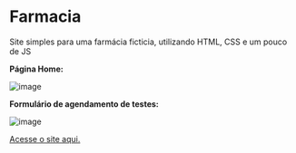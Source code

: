 # Farmacia
Site simples para uma farmácia ficticia, utilizando HTML, CSS e um pouco de JS

<b>Página Home:</b>

![image](https://user-images.githubusercontent.com/88240895/229308991-c36fec6e-96d0-461c-bbb4-a1e3b9b12a66.png)

<b>Formulário de agendamento de testes:</b>

![image](https://user-images.githubusercontent.com/88240895/229309095-ee59268c-e3ac-4202-a423-49d51e8f5979.png)

[Acesse o site aqui.](https://amandasibeiro.github.io/farmacia/) 
